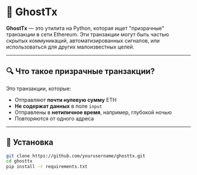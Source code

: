 # 👻 GhostTx

**GhostTx** — это утилита на Python, которая ищет "призрачные" транзакции в сети Ethereum. Эти транзакции могут быть частью скрытых коммуникаций, автоматизированных сигналов, или использоваться для других малоизвестных целей.

---

## 🔍 Что такое призрачные транзакции?

Это транзакции, которые:
- Отправляют **почти нулевую сумму** ETH
- **Не содержат данных** в поле `input`
- Отправлены в **нетипичное время**, например, глубокой ночью
- Повторяются от одного адреса

---

## 🚀 Установка

```bash
git clone https://github.com/yourusername/ghosttx.git
cd ghosttx
pip install -r requirements.txt
